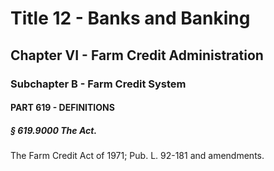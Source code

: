 
# Title 12 - Banks and Banking
## Chapter VI - Farm Credit Administration
### Subchapter B - Farm Credit System
#### PART 619 - DEFINITIONS
##### § 619.9000 The Act.

The Farm Credit Act of 1971; Pub. L. 92-181 and amendments.
